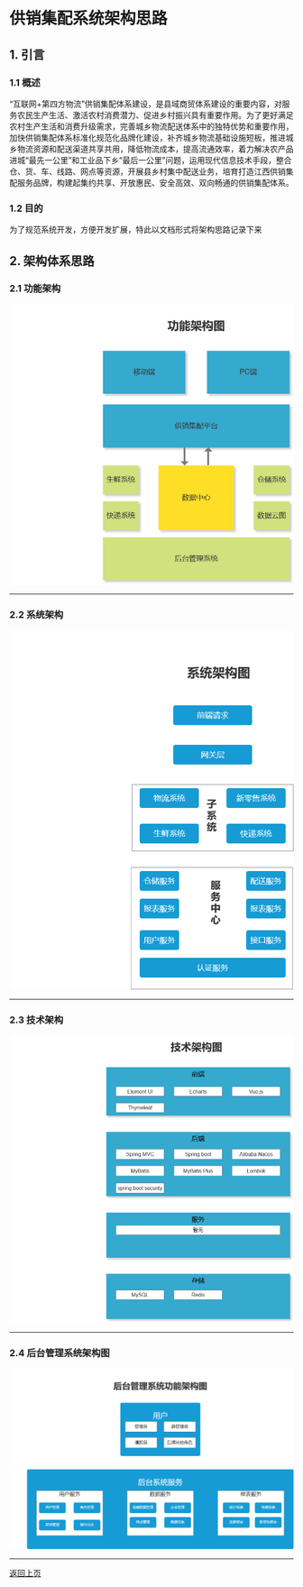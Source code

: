 # 供销集配系统架构思路



## 1. 引言

###  1.1 概述

“互联网+第四方物流”供销集配体系建设，是县域商贸体系建设的重要内容，对服务农民生产生活、激活农村消费潜力、促进乡村振兴具有重要作用。为了更好满足农村生产生活和消费升级需求，完善城乡物流配送体系中的独特优势和重要作用，加快供销集配体系标准化规范化品牌化建设，补齐城乡物流基础设施短板，推进城乡物流资源和配送渠道共享共用，降低物流成本，提高流通效率，着力解决农产品进城“最先一公里”和工业品下乡“最后一公里”问题，运用现代信息技术手段，整合仓、货、车、线路、网点等资源，开展县乡村集中配送业务，培育打造江西供销集配服务品牌，构建起集约共享、开放惠民、安全高效、双向畅通的供销集配体系。

### 1.2 目的

为了规范系统开发，方便开发扩展，特此以文档形式将架构思路记录下来



## 2. 架构体系思路

### 2.1 功能架构

![功能架构](images/功能架构.png)

---



### 2.2 系统架构

![系统架构](images/系统架构.png)

---



### 2.3 技术架构

![技术架构](images/技术架构.png)

---



### 2.4 后台管理系统架构图

![后台管理系统架构图](images/后台管理系统架构图.png)





---

[返回上页](index.md)

